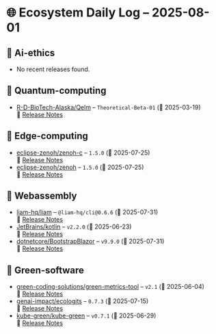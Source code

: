 # 🌐 Ecosystem Daily Log – 2025-08-01

## 🔹 Ai-ethics
- No recent releases found.

## 🔹 Quantum-computing
- [R-D-BioTech-Alaska/Qelm](https://github.com/R-D-BioTech-Alaska/Qelm/releases/tag/Theoretical-Beta-01) – `Theoretical-Beta-01` (📅 2025-03-19)  
  🔗 [Release Notes](https://github.com/R-D-BioTech-Alaska/Qelm/releases/tag/Theoretical-Beta-01)

## 🔹 Edge-computing
- [eclipse-zenoh/zenoh-c](https://github.com/eclipse-zenoh/zenoh-c/releases/tag/1.5.0) – `1.5.0` (📅 2025-07-25)  
  🔗 [Release Notes](https://github.com/eclipse-zenoh/zenoh-c/releases/tag/1.5.0)
- [eclipse-zenoh/zenoh](https://github.com/eclipse-zenoh/zenoh/releases/tag/1.5.0) – `1.5.0` (📅 2025-07-25)  
  🔗 [Release Notes](https://github.com/eclipse-zenoh/zenoh/releases/tag/1.5.0)

## 🔹 Webassembly
- [liam-hq/liam](https://github.com/liam-hq/liam/releases/tag/%40liam-hq/cli%400.6.6) – `@liam-hq/cli@0.6.6` (📅 2025-07-31)  
  🔗 [Release Notes](https://github.com/liam-hq/liam/releases/tag/%40liam-hq/cli%400.6.6)
- [JetBrains/kotlin](https://github.com/JetBrains/kotlin/releases/tag/v2.2.0) – `v2.2.0` (📅 2025-06-23)  
  🔗 [Release Notes](https://github.com/JetBrains/kotlin/releases/tag/v2.2.0)
- [dotnetcore/BootstrapBlazor](https://github.com/dotnetcore/BootstrapBlazor/releases/tag/v9.9.0) – `v9.9.0` (📅 2025-07-31)  
  🔗 [Release Notes](https://github.com/dotnetcore/BootstrapBlazor/releases/tag/v9.9.0)

## 🔹 Green-software
- [green-coding-solutions/green-metrics-tool](https://github.com/green-coding-solutions/green-metrics-tool/releases/tag/v2.1) – `v2.1` (📅 2025-06-04)  
  🔗 [Release Notes](https://github.com/green-coding-solutions/green-metrics-tool/releases/tag/v2.1)
- [genai-impact/ecologits](https://github.com/genai-impact/ecologits/releases/tag/0.7.3) – `0.7.3` (📅 2025-07-15)  
  🔗 [Release Notes](https://github.com/genai-impact/ecologits/releases/tag/0.7.3)
- [kube-green/kube-green](https://github.com/kube-green/kube-green/releases/tag/v0.7.1) – `v0.7.1` (📅 2025-06-29)  
  🔗 [Release Notes](https://github.com/kube-green/kube-green/releases/tag/v0.7.1)